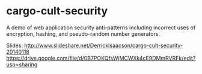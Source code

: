 cargo-cult-security
===================

A demo of web application security anti-patterns including incorrect uses of encryption, hashing, and pseudo-random number generators.

Slides:
http://www.slideshare.net/DerrickIsaacson/cargo-cult-security-20140118
https://drive.google.com/file/d/0B7POKQfsWjMCWXk4cE9DMmRVRFk/edit?usp=sharing
